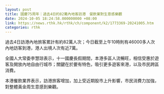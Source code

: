 ```yaml
---
layout: post
title: 國慶75周年｜過去4日約82萬內地客訪港　餐飲業對生意感樂觀
date: 2024-10-05 18:24:58.000000000 +08:00
link: https://news.rthk.hk/rthk/ch/component/k2/1773369-20241005.htm
categories: rthk
---
```


過去4日訪港內地旅客累計有約82萬人次；今日截至上午10時則有46000多人次內地訪客到港，港人出境人次有近7萬。

全國人大常委李慧琼表示，十一國慶長假期間，本港多區人流暢旺，相信受惠於遊客及開放內地自由行城市；關鍵在於要有特色，吸引更多遊客來港，以及市民跨區消費。

本港餐飲業界表示，訪港旅客增加，加上受近期股市上升影響，市民消費力加強，對整體黃金周生意感到樂觀。
